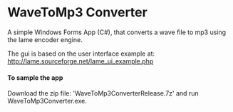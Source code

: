 # WaveToMp3 Converter

A simple Windows Forms App (C#), that converts a wave file to mp3 using the lame encoder engine.

The gui is based on the user interface example at: http://lame.sourceforge.net/lame_ui_example.php


#### To sample the app

Download the zip file: 'WaveToMp3ConverterRelease.7z' and run WaveToMp3Converter.exe.


